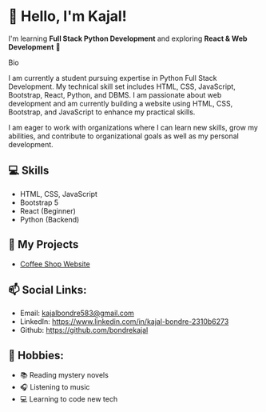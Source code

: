 # 👋 Hello, I'm Kajal!
I'm learning **Full Stack Python Development** and exploring **React & Web Development** 🚀


Bio

I am currently a student pursuing expertise in Python Full Stack Development. My technical skill set includes HTML, CSS, JavaScript, Bootstrap, React, Python, and DBMS. I am passionate about web development and am currently building a website using HTML, CSS, Bootstrap, and JavaScript to enhance my practical skills.

I am eager to work with organizations where I can learn new skills, grow my abilities, and contribute to organizational goals as well as my personal development.

## 💻 Skills
- HTML, CSS, JavaScript
- Bootstrap 5
- React (Beginner)
- Python (Backend)

## 📸 My Projects

- [Coffee Shop Website](https://bondrekajal.github.io/Cofee_Shop/)

  
## 📫 Social Links:

- Email: kajalbondre583@gmail.com
- LinkedIn: https://www.linkedin.com/in/kajal-bondre-2310b6273
- Github: https://github.com/bondrekajal

## 🎯 Hobbies:

- 📚 Reading mystery novels
- 🎧 Listening to music
- 💻 Learning to code new tech

